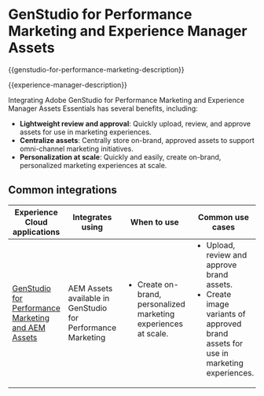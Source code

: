 ---
---

# GenStudio for Performance Marketing and Experience Manager Assets

{{genstudio-for-performance-marketing-description}}

{{experience-manager-description}}

Integrating Adobe GenStudio for Performance Marketing and Experience Manager Assets Essentials has several benefits, including:

+ **Lightweight review and approval**: Quickly upload, review, and approve assets for use in marketing experiences.
+ **Centralize assets**: Centrally store on-brand, approved assets to support omni-channel marketing initiatives.
+ **Personalization at scale**: Quickly and easily, create on-brand, personalized marketing experiences at scale.

## Common integrations

<table>
    <thead>
        <tr>
            <th>Experience Cloud applications</th>
            <th>Integrates using</th>
            <th>When to use</th>
            <th>Common use cases</th>
        </tr>
    </thead>
    <tbody>
        <tr>
            <td><a href="../../integrations/tutorials/aem-genstudio-for-performance-marketing/overview.md" target="_blank" rel="noreferrer">GenStudio for Performance Marketing and AEM Assets</a></td>
            <td>AEM Assets available in GenStudio for Performance Marketing</td>
            <td>
                <ul style="margin-top: 0;">
                    <li>Create on-brand, personalized marketing experiences at scale.</li>
                </ul>
            </td>
            <td>
                <ul style="margin-top: 0;">
                    <li>Upload, review and approve brand assets.</li>
                    <li>Create image variants of approved brand assets for use in marketing experiences.</li>
                </ul>
            </td>
        </tr>        
    </tbody>          
</table>
